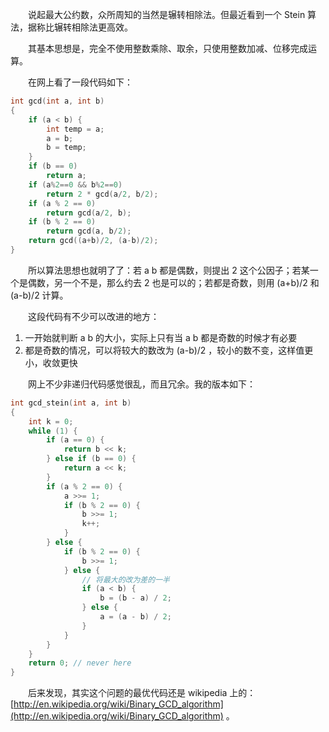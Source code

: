 　　说起最大公约数，众所周知的当然是辗转相除法。但最近看到一个 Stein 算法，据称比辗转相除法更高效。

　　其基本思想是，完全不使用整数乘除、取余，只使用整数加减、位移完成运算。

　　在网上看了一段代码如下：

```cpp
int gcd(int a, int b)
{
	if (a < b) {
		int temp = a;
		a = b;
		b = temp;
	}
	if (b == 0)
		return a;
	if (a%2==0 && b%2==0)
		return 2 * gcd(a/2, b/2);
	if (a % 2 == 0)
		return gcd(a/2, b);
	if (b % 2 == 0)
		return gcd(a, b/2);
	return gcd((a+b)/2, (a-b)/2);
}
```

　　所以算法思想也就明了了：若 a b 都是偶数，则提出 2 这个公因子；若某一个是偶数，另一个不是，那么约去 2 也是可以的；若都是奇数，则用 (a+b)/2 和 (a-b)/2 计算。

　　这段代码有不少可以改进的地方：

1. 一开始就判断 a b 的大小，实际上只有当 a b 都是奇数的时候才有必要
2. 都是奇数的情况，可以将较大的数改为 (a-b)/2 ，较小的数不变，这样值更小，收敛更快

　　网上不少非递归代码感觉很乱，而且冗余。我的版本如下：

```cpp
int gcd_stein(int a, int b)
{
	int k = 0;
	while (1) {
		if (a == 0) {
			return b << k;
		} else if (b == 0) {
			return a << k;
		}
		if (a % 2 == 0) {
			a >>= 1;
			if (b % 2 == 0) {
				b >>= 1;
				k++;
			}
		} else {
			if (b % 2 == 0) {
				b >>= 1;
			} else {
				// 将最大的改为差的一半
				if (a < b) {
					b = (b - a) / 2;
				} else {
					a = (a - b) / 2;
				}
			}
		}
	}
	return 0; // never here
}
```

　　后来发现，其实这个问题的最优代码还是 wikipedia 上的：[http://en.wikipedia.org/wiki/Binary_GCD_algorithm](http://en.wikipedia.org/wiki/Binary_GCD_algorithm) 。
